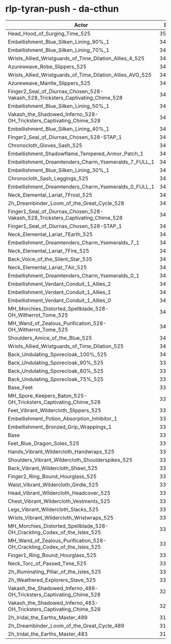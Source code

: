 # rlp-tyran-push - da-cthun
| Actor | DPS | Increase |
|---|:---:|:---:|
|Head_Hood_of_Surging_Time_525|352401|3.99%|
|Embellishment_Blue_Silken_Lining_90%_1|349697|3.19%|
|Embellishment_Blue_Silken_Lining_70%_1|347553|2.56%|
|Wrists_Allied_Wristguards_of_Time_Dilation_Allies_4_525|347058|2.41%|
|Azureweave_Robe_Slippers_525|345865|2.06%|
|Wrists_Allied_Wristguards_of_Time_Dilation_Allies_AVG_525|345386|1.92%|
|Azureweave_Mantle_Slippers_525|345222|1.87%|
|Finger2_Seal_of_Diurnas_Chosen_528-Vakash_528_Tricksters_Captivating_Chime_528|345018|1.81%|
|Embellishment_Blue_Silken_Lining_50%_1|344971|1.80%|
|Vakash_the_Shadowed_Inferno_528-OH_Tricksters_Captivating_Chime_528|344470|1.65%|
|Embellishment_Blue_Silken_Lining_40%_1|343847|1.47%|
|Finger2_Seal_of_Diurnas_Chosen_528-STAP_1|343785|1.45%|
|Chronocloth_Gloves_Sash_525|343430|1.34%|
|Embellishment_Shadowflame_Tempered_Armor_Patch_1|342985|1.21%|
|Embellishment_Dreamtenders_Charm_Ysemeralds_7_FULL_1|342545|1.08%|
|Embellishment_Blue_Silken_Lining_30%_1|342536|1.08%|
|Chronocloth_Sash_Leggings_525|342337|1.02%|
|Embellishment_Dreamtenders_Charm_Ysemeralds_0_FULL_1|342218|0.99%|
|Neck_Elemental_Lariat_7Frost_525|342195|0.98%|
|2h_Dreambinder_Loom_of_the_Great_Cycle_528|342095|0.95%|
|Finger1_Seal_of_Diurnas_Chosen_528-Vakash_528_Tricksters_Captivating_Chime_528|342030|0.93%|
|Finger1_Seal_of_Diurnas_Chosen_528-STAP_1|341975|0.91%|
|Neck_Elemental_Lariat_7Earth_525|341961|0.91%|
|Embellishment_Dreamtenders_Charm_Ysemeralds_7_1|341959|0.91%|
|Neck_Elemental_Lariat_7Fire_525|341954|0.91%|
|Back_Voice_of_the_Silent_Star_535|341741|0.84%|
|Neck_Elemental_Lariat_7Air_525|341463|0.76%|
|Embellishment_Dreamtenders_Charm_Ysemeralds_0_1|341429|0.75%|
|Embellishment_Verdant_Conduit_1_Allies_2|341317|0.72%|
|Embellishment_Verdant_Conduit_1_Allies_1|341243|0.70%|
|Embellishment_Verdant_Conduit_1_Allies_0|341192|0.68%|
|MH_Morchies_Distorted_Spellblade_528-OH_Witherrot_Tome_525|340954|0.61%|
|MH_Wand_of_Zealous_Purification_528-OH_Witherrot_Tome_525|340761|0.56%|
|Shoulders_Amice_of_the_Blue_525|340345|0.43%|
|Wrists_Allied_Wristguards_of_Time_Dilation_525|340276|0.41%|
|Back_Undulating_Sporecloak_100%_525|340028|0.34%|
|Back_Undulating_Sporecloak_90%_525|339936|0.31%|
|Back_Undulating_Sporecloak_80%_525|339681|0.24%|
|Back_Undulating_Sporecloak_75%_525|339633|0.22%|
|Base_Feet|339361|0.14%|
|MH_Spore_Keepers_Baton_525-OH_Tricksters_Captivating_Chime_528|339170|0.09%|
|Feet_Vibrant_Wildercloth_Slippers_525|339124|0.07%|
|Embellishment_Potion_Absorption_Inhibitor_1|339109|0.07%|
|Embellishment_Bronzed_Grip_Wrappings_1|338992|0.03%|
|Base|338880|0.00%|
|Feet_Blue_Dragon_Soles_525|338831|-0.01%|
|Hands_Vibrant_Wildercloth_Handwraps_525|338532|-0.10%|
|Shoulders_Vibrant_Wildercloth_Shoulderspikes_525|338479|-0.12%|
|Back_Vibrant_Wildercloth_Shawl_525|338332|-0.16%|
|Finger2_Ring_Bound_Hourglass_525|338320|-0.17%|
|Waist_Vibrant_Wildercloth_Girdle_525|338218|-0.20%|
|Head_Vibrant_Wildercloth_Headcover_525|338157|-0.21%|
|Chest_Vibrant_Wildercloth_Vestments_525|338087|-0.23%|
|Legs_Vibrant_Wildercloth_Slacks_525|338034|-0.25%|
|Wrists_Vibrant_Wildercloth_Wristwraps_525|337988|-0.26%|
|MH_Morchies_Distorted_Spellblade_528-OH_Crackling_Codex_of_the_Isles_525|337962|-0.27%|
|MH_Wand_of_Zealous_Purification_528-OH_Crackling_Codex_of_the_Isles_525|337757|-0.33%|
|Finger1_Ring_Bound_Hourglass_525|337743|-0.34%|
|Neck_Torc_of_Passed_Time_525|337335|-0.46%|
|2h_Illuminating_Pillar_of_the_Isles_525|336246|-0.78%|
|2h_Weathered_Explorers_Stave_525|335633|-0.96%|
|Vakash_the_Shadowed_Inferno_489-OH_Tricksters_Captivating_Chime_528|325280|-4.01%|
|Vakash_the_Shadowed_Inferno_483-OH_Tricksters_Captivating_Chime_528|322613|-4.80%|
|2h_Iridal_the_Earths_Master_489|314842|-7.09%|
|2h_Dreambinder_Loom_of_the_Great_Cycle_489|314533|-7.18%|
|2h_Iridal_the_Earths_Master_483|311394|-8.11%|
